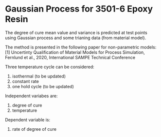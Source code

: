 # Gaussian Process for 3501-6 Epoxy Resin

The degree of cure mean value and variance is predicted at test points using Gaussian process and some trianing data (from material model).


The method is presented in the following paper for non-parametric models:
  [1] Uncertinty Qualification of Material Models for Process Simulation, Fernlund et al., 2020, International SAMPE Technical Conference

Three temperature cycle can be considered: 
  
1. isothermal (to be updated)
2. constant rate 
3. one hold cycle (to be updated)

Independent variabes are: 

1. degree of cure
2. temperature

Dependent variable is:
1. rate of degree of cure
